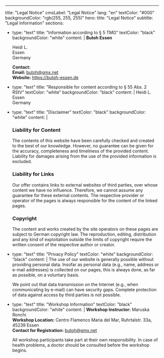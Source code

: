 ---

title: "Legal Notice"
cmsLabel: "Legal Notice"
lang: "en"
textColor: "#000"
backgroundColor: "rgb(255, 255, 255)"
hero:
title: "Legal Notice"
subtitle: "Legal Information"
sections:

- type: "text"
  title: "Information according to § 5 TMG"
  textColor: "black"
  backgroundColor: "white"
  content: |
  **Butoh Essen**

  Heidi L.  
   Essen  
   Germany

  **Contact:**  
   **Email:** butoh@gmx.net  
   **Website:** https://butoh-essen.de

- type: "text"
  title: "Responsible for content according to § 55 Abs. 2 RStV"
  textColor: "white"
  backgroundColor: "black"
  content: |
  Heidi L.  
   Essen  
   Germany

- type: "text"
  title: "Disclaimer"
  textColor: "black"
  backgroundColor: "white"
  content: |

  ### Liability for Content

  The contents of this website have been carefully checked and created to the best of our knowledge. However, no guarantee can be given for the accuracy, completeness and timeliness of the provided content. Liability for damages arising from the use of the provided information is excluded.

  ### Liability for Links

  Our offer contains links to external websites of third parties, over whose content we have no influence. Therefore, we cannot assume any guarantee for these external contents. The respective provider or operator of the pages is always responsible for the content of the linked pages.

  ### Copyright

  The content and works created by the site operators on these pages are subject to German copyright law. The reproduction, editing, distribution and any kind of exploitation outside the limits of copyright require the written consent of the respective author or creator.

- type: "text"
  title: "Privacy Policy"
  textColor: "white"
  backgroundColor: "black"
  content: |
  The use of our website is generally possible without providing personal data. Insofar as personal data (e.g., name, address or e-mail addresses) is collected on our pages, this is always done, as far as possible, on a voluntary basis.

  We point out that data transmission on the Internet (e.g., when communicating by e-mail) can have security gaps. Complete protection of data against access by third parties is not possible.

- type: "text"
  title: "Workshop Information"
  textColor: "black"
  backgroundColor: "white"
  content: |
  **Workshop Instructor:** Maruska Ronchi  
   **Workshop Location:** Centro Flamenco Maria del Mar, Ruhrtalstr. 33a, 45239 Essen  
   **Contact for Registration:** butoh@gmx.net

  All workshop participants take part at their own responsibility. In case of health problems, a doctor should be consulted before the workshop begins.
